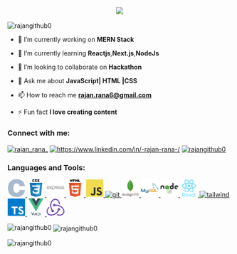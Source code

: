 <p align="center">
  
  <img src="https://readme-typing-svg.herokuapp.com?font=Fira+Code&weight=500&size=24&pause=1000&duration=3000&color=11F7FF&center=true&vCenter=true&width=600&lines=Hi+%F0%9F%91%8B,+I'm+Rajan;MERN+Stack+Developer;Frontend+Developer;Backend+Developer;Full+Stack+Developer;Always+Learning+%F0%9F%93%9A;Let’s+Build+Something+Amazing!" />
 
</p>

<p align="left"> <img src="https://komarev.com/ghpvc/?username=rajangithub0&label=Profile%20views&color=0e75b6&style=flat" alt="rajangithub0" /> </p>

- 🔭 I’m currently working on **MERN Stack**

- 🌱 I’m currently learning **Reactjs**,**Next.js**,**NodeJs**

- 👯 I’m looking to collaborate on **Hackathon**

- 💬 Ask me about **JavaScript| HTML |CSS**

- 📫 How to reach me **rajan.rana6@gmail.com**

- ⚡ Fun fact **I love creating content**

<h3 align="left">Connect with me:</h3>
<p align="left">
<a href="https://twitter.com/rajan_rana_" target="blank"><img align="center" src="https://raw.githubusercontent.com/rahuldkjain/github-profile-readme-generator/master/src/images/icons/Social/twitter.svg" alt="rajan_rana_" height="30" width="40" /></a>
<a href="https://linkedin.com/in/https://www.linkedin.com/in/-rajan-rana-/" target="blank"><img align="center" src="https://raw.githubusercontent.com/rahuldkjain/github-profile-readme-generator/master/src/images/icons/Social/linked-in-alt.svg" alt="https://www.linkedin.com/in/-rajan-rana-/" height="30" width="40" /></a>
<a href="https://www.leetcode.com/rajangithub0" target="blank"><img align="center" src="https://raw.githubusercontent.com/rahuldkjain/github-profile-readme-generator/master/src/images/icons/Social/leet-code.svg" alt="rajangithub0" height="30" width="40" /></a>
</p>

<h3 align="left">Languages and Tools:</h3>
<p align="left">   <a href="https://www.cprogramming.com/" target="_blank" rel="noreferrer"> <img src="https://raw.githubusercontent.com/devicons/devicon/master/icons/c/c-original.svg" alt="c" width="40" height="40"/> </a> <a href="https://www.w3schools.com/css/" target="_blank" rel="noreferrer"> <img src="https://raw.githubusercontent.com/devicons/devicon/master/icons/css3/css3-original-wordmark.svg" alt="css3" width="40" height="40"/> </a> <a href="https://expressjs.com" target="_blank" rel="noreferrer"> <img src="https://raw.githubusercontent.com/devicons/devicon/master/icons/express/express-original-wordmark.svg" alt="express" width="40" height="40"/> </a>  <a href="https://www.w3.org/html/" target="_blank" rel="noreferrer"> <img src="https://raw.githubusercontent.com/devicons/devicon/master/icons/html5/html5-original-wordmark.svg" alt="html5" width="40" height="40"/> </a><a href="https://developer.mozilla.org/en-US/docs/Web/JavaScript" target="_blank" rel="noreferrer"> <img src="https://raw.githubusercontent.com/devicons/devicon/master/icons/javascript/javascript-original.svg" alt="javascript" width="40" height="40"/> </a> <a href="https://git-scm.com/" target="_blank" rel="noreferrer"> <img src="https://www.vectorlogo.zone/logos/git-scm/git-scm-icon.svg" alt="git" width="40" height="40"/> </a> <a href="https://www.mongodb.com/" target="_blank" rel="noreferrer"> <img src="https://raw.githubusercontent.com/devicons/devicon/master/icons/mongodb/mongodb-original-wordmark.svg" alt="mongodb" width="40" height="40"/> </a>  <a href="https://www.mysql.com/" target="_blank" rel="noreferrer"> <img src="https://raw.githubusercontent.com/devicons/devicon/master/icons/mysql/mysql-original-wordmark.svg" alt="mysql" width="40" height="40"/> </a> <a href="https://nodejs.org" target="_blank" rel="noreferrer"> <img src="https://raw.githubusercontent.com/devicons/devicon/master/icons/nodejs/nodejs-original-wordmark.svg" alt="nodejs" width="40" height="40"/> </a>  <a href="https://reactjs.org/" target="_blank" rel="noreferrer"> <img src="https://raw.githubusercontent.com/devicons/devicon/master/icons/react/react-original-wordmark.svg" alt="react" width="40" height="40"/> </a> <a href="https://tailwindcss.com/" target="_blank" rel="noreferrer"> <img src="https://www.vectorlogo.zone/logos/tailwindcss/tailwindcss-icon.svg" alt="tailwind" width="40" height="40"/> </a> <a href="https://www.typescriptlang.org/" target="_blank" rel="noreferrer"> <img src="https://raw.githubusercontent.com/devicons/devicon/master/icons/typescript/typescript-original.svg" alt="typescript" width="40" height="40"/> </a> <a href="https://vuejs.org/" target="_blank" rel="noreferrer"> <img src="https://raw.githubusercontent.com/devicons/devicon/master/icons/vuejs/vuejs-original-wordmark.svg" alt="vuejs" width="40" height="40"/> </a> <a href="https://redux.js.org" target="_blank" rel="noreferrer"> <img src="https://raw.githubusercontent.com/devicons/devicon/master/icons/redux/redux-original.svg" alt="redux" width="40" height="40"/> </a></p>

<p><img align="left" src="https://github-readme-stats.vercel.app/api/top-langs?username=rajangithub0&show_icons=true&locale=en&layout=compact" alt="rajangithub0" /></p>

<p>&nbsp;<img align="center" src="https://github-readme-stats.vercel.app/api?username=rajangithub0&show_icons=true&locale=en" alt="rajangithub0" /></p>

<p><img align="center" src="https://github-readme-streak-stats.herokuapp.com/?user=rajangithub0&" alt="rajangithub0" /></p>
